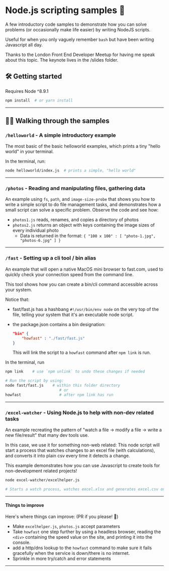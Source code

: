 # Node.js scripting samples 📝 

A few introductory code samples to demonstrate how you can solve problems (or occasionally make life easier) by writing NodeJS scripts.

Useful for when you only vaguely remember `bash` but have been writing Javascript all day. 

Thanks to the London Front End Developer Meetup for having me speak about this topic. The keynote lives in the /slides folder.

## 🛠 Getting started 
Requires Node ^8.9.1

```bash
npm install  # or yarn install
```

----------

## 💁🏻‍ Walking through the samples 

### `/helloworld` - A simple introductory example
The most basic of the basic helloworld examples, which prints a tiny "hello world" in your terminal.

In the terminal, run:
```bash
node helloworld/index.js  # prints a simple, "hello world"
```

----------

### `/photos` - Reading and manipulating files, gathering data
An example using `fs`, `path`, and `image-size-probe` that shows you how to write a simple script to do file management tasks, and demonstrates how a small script can solve a specific problem. Observe the code and see how:
* `photos1.js` reads, renames, and copies a directory of photos
* `photos2.js` returns an object with keys containing the image sizes of every individual photo
    * Data is returned in the format: `{ "100 x 100" : [ "photo-1.jpg", "photos-6.jpg" ] }`

----------

### `/fast` - Setting up a cli tool / bin alias
An example that will open a native MacOS mini browser to fast.com, used to quickly check your connection speed from the command line. 

This tool shows how you can create a bin/cli command accessible across your system.

Notice that:
* fast/fast.js has a hashbang `#!/usr/bin/env node` on the very top of the file, telling your system that it's an executable node script.

* the package.json contains a bin designation: 
  ```json
  "bin" {
      "howfast" : "./fast/fast.js"
  }
  ```
  This will link the script to a `howfast` command after `npm link` is run.

In the terminal, run
```bash
npm link    # use `npm unlink` to undo these changes if needed

# Run the script by using:
node fast/fast.js    # within this folder directory
                        # or
howfast                 # after npm link has run
```

----------

### `/excel-watcher` - Using Node.js to help with non-dev related tasks
An example recreating the pattern of "watch a file -> modify a file -> write a new file/result" that many dev tools use. 

In this case, we use it for something non-web related: This node script will start a process that watches changes to an excel file (with calculations), and converts it into plain csv every time it detects a change.

This example demonstrates how you can use Javascript to create tools for non-development related projects!

```bash
node excel-watcher/excelhelper.js   

# Starts a watch process, watches excel.xlsx and generates excel.csv on every change.
```

----------

#### Things to improve

Here's where things can improve:  (PR if you please! 🙂)

- Make `excelhelper.js`, `photos.js` accept parameters
- Take `howfast` one step further by using a headless browser, reading the `<div>` containing the speed value on the site, and printing it into the console.
- add a http/dns lookup to the `howfast` command to make sure it fails gracefully when the service is down/there is no internet.
- Sprinkle in more try/catch and error statements

---------
